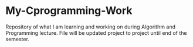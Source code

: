 # My-Cprogramming-Work
Repository of what I am learning and working on during Algorithm and Programming lecture. File will be updated project to project until end of the semester.
